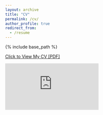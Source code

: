 ```yaml
---
layout: archive
title: "CV"
permalink: /cv/
author_profile: true
redirect_from:
  - /resume
---
```


{% include base_path %}

<a href="http://Yinsight.github.io/files/CV_Yunting_Yin.pdf" target="_blank">Click to View My CV [PDF]</a>


<embed src="http://Yinsight.github.io/files/CV_Yunting_Yin.pdf" type="application/pdf"></embed>

